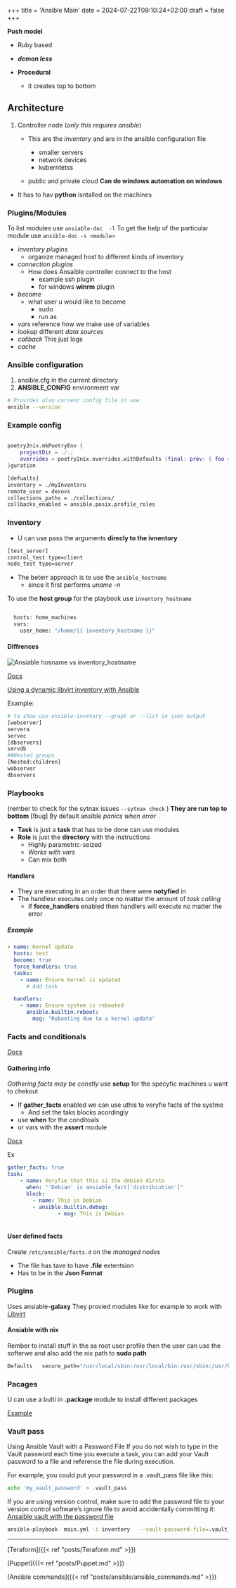 +++
title = 'Ansible Main'
date = 2024-07-22T09:10:24+02:00
draft = false
+++

**Push model**
- Ruby based 
- ***demon less***
		   
- **Procedural**
	- it creates top to bottom

## Architecture 

1. Controller node (*only this requires ansible*)<!--- Ansaible is a python program -->
    - This are the *inventory* and are in the ansible configuration file 
        - smaller servers 
        - network devices 
        - kuberntetss

    - public and private cloud 
**Can do windows automation on windows**
 - It has to hav **python** isntalled on the machines

### Plugins/Modules
To list modules  use `ansiable-doc  -l`
To get the help of the particular module use `ansible-doc -s <module>`
- *inventory plugins* 
    - organize managed  host to different  kinds of inventory
- *connection plugins*   
    - How does Ansaible controller connect to the host 
        - example ssh plugin
        - for windows **winrm**  plugin
- *become*
    - what user u would like to become
        - sudo
        - run as 
- *vars*
    reference how we make use of variables 
- *lookup*
    different  *data sources* 
- *callback*
    This just logs 
- *cache*

### Ansible configuration

1. ansible.cfg in the current  directory 
2. **ANSIBLE_CONFIG** environment var
```bash 
# Provides also current config file in use
ansible --version

```
### Example config

```nix

poetry2nix.mkPoetryEnv {
    projectDir = ./.;
    overrides = poetry2nix.overrides.withDefaults (final: prev: { foo = null; });
}guration

```
```bash
[defualts]
inventory = ./myInventoru
remote_user = devovs 
collections_paths = ./collections/
collbacks_enabled = ansible.posix.profile_roles
```

### Inventory

- U can use pass the arguments **direcly to the ivnentory**
```bash 
[test_server]
control_test type=client
node_test type=server

```


- The beterr approach is to use the `ansible_hostname` 
    - since it first performs *uname -n*

To use the **host group** for the playbook  use `inventory_hostname`


```bash 

  hosts: home_machines
  vars:
    user_home: "/home/{{ inventory_hostname }}"
```
#### Diffrences
![Ansiable hosname vs inventory_hostname](/Notes/a_hostname_vs_in_hostname.png)

[Docs](https://www.middlewareinventory.com/blog/ansible-inventory_hostname-ansible_hostname-variables/)

[Using a dynamic libvirt inventory with Ansible](https://blog.christophersmart.com/2022/04/03/using-a-dynamic-libvirt-inventory-with-ansible/)

Example:
```bash
# to show use ansible-invetory --graph or --list in json output 
[webserver]
servera
servec
[dbservers]
servdb
##Nested groups 
[Nested:children]
webserver
dbservers
```
### Playbooks 

(rember to check for the sytnax issues `--sytnax check` )
**They are run top to bottom**
[!bug] By default ansible *panics  when error*
- **Task** is just a **task** that has to be done can use modules 
- **Role** is just the **directory** with the instructions 
    - Highly parametric-seized 
    - *Works with vars*
    - Can mix both

#### Handlers

- They are executing in an order that there were **notyfied** in 
- The handlesr executes only once no matter the amount of *task calling*
    - If **force_handlers** enabled then handlers will execute no matter the error

##### Example
```yaml
- name: Kernel Update
  hosts: test
  become: true
  force_handlers: true
  tasks:
    - name: Ensure kernel is updated
      # Add task

  handlers:
    - name: Ensure system is rebooted
      ansible.builtin.reboot:
        msg: "Rebooting due to a kernel update"


```
### Facts and conditionals
[Docs](https://www.golinuxcloud.com/ansible-facts/)

#### Gathering info
 *Gathering facts may be constly* use **setup** for the specyfic machines u want to chekout

- If **gather_facts** enabled we can use uthis to veryfie facts of the systme 
    - And set the taks blocks acordingly 
- use **when** for the conditoals 
- or vars with the **assert** module 

[Docs](https://www.coursera.org/learn/fundamentals-of-ansible/lecture/u0iXX/using-conditionals)

Ex
```yaml
gather_facts: true 
task:
    - name: Veryfie that this si the debian dirsto 
      when: "'Debian' is ansiable_fact['distribiution']"
      block:
        - name: This is Debian
        - ansible.builtin.debug:
                - msg: This is Debian 
          


```

#### User defined facts

Create  `/etc/ansible/facts.d` on the *managed nodes*
- The file has tave to have **.file**  extentsion 
- Has to be in the **Json Format**



### Plugins  
Uses ansiable-**galaxy**
They provied modules like for example to work with [Libvirt](https://docs.ansible.com/ansible/latest/collections/community/libvirt/index.html)






#### Ansiable with nix 
Rember to install stuff in the as root user profile then the user can use the softerwe and also add the nix path to **sudo path**

```bash 
Defaults   secure_path="/usr/local/sbin:/usr/local/bin:/usr/sbin:/usr/bin:/sbin:/bin:/nix/var/nix/profiles/default/bin"

```
### Pacages 

U can use a bulti in **.package** module  to install different packages

[Example](https://docs.ansible.com/ansible/latest/collections/ansible/builtin/package_module.html#examples) 

### Vault pass
Using Ansible Vault with a Password File
If you do not wish to type in the Vault password each time you execute a task, you can add your Vault password to a file and reference the file during execution.

For example, you could put your password in a .vault_pass file like this:

 
```bash
echo 'my_vault_password' > .vault_pass
```
If you are using version control, make sure to add the password file to your version control software’s ignore file to avoid accidentally committing it:
[Ansaible vault with the password file ](https://www.digitalocean.com/community/tutorials/how-to-use-vault-to-protect-sensitive-ansible-data#using-ansible-vault-with-a-password-file)


```bash
ansible-playbook  main.yml -i inventory   --vault-password-file=.vault_pass

```

---
[Teraform]({{< ref "posts/Teraform.md" >}})

[Puppet]({{< ref "posts/Puppet.md" >}})

[Ansible commands]({{< ref "posts/ansible/ansible_commands.md" >}})


